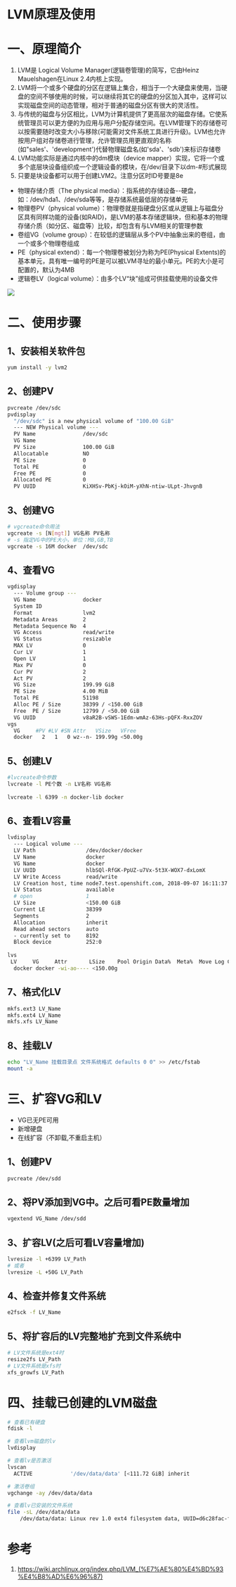 # LVM原理及使用

# 一、原理简介

1. LVM是 Logical Volume Manager(逻辑卷管理)的简写，它由Heinz Mauelshagen在Linux 2.4内核上实现。
2. LVM将一个或多个硬盘的分区在逻辑上集合，相当于一个大硬盘来使用，当硬盘的空间不够使用的时候，可以继续将其它的硬盘的分区加入其中，这样可以实现磁盘空间的动态管理，相对于普通的磁盘分区有很大的灵活性。
3. 与传统的磁盘与分区相比，LVM为计算机提供了更高层次的磁盘存储。它使系统管理员可以更方便的为应用与用户分配存储空间。在LVM管理下的存储卷可以按需要随时改变大小与移除(可能需对文件系统工具进行升级)。LVM也允许按用户组对存储卷进行管理，允许管理员用更直观的名称(如"sales'、'development')代替物理磁盘名(如'sda'、'sdb')来标识存储卷
4. LVM功能实际是通过内核中的dm模块（device mapper）实现，它将一个或多个底层块设备组织成一个逻辑设备的模块，在/dev/目录下以dm-#形式展现
5. 只要是块设备都可以用于创建LVM2。注意分区时ID号要是8e


- 物理存储介质（The physical media）：指系统的存储设备--硬盘，如：/dev/hda1、/dev/sda等等，是存储系统最低层的存储单元
- 物理卷PV（physical volume）：物理卷就是指硬盘分区或从逻辑上与磁盘分区具有同样功能的设备(如RAID)，是LVM的基本存储逻辑块，但和基本的物理存储介质（如分区、磁盘等）比较，却包含有与LVM相关的管理参数
- 卷组VG（volume group）：在较低的逻辑层从多个PV中抽象出来的卷组，由一个或多个物理卷组成
- PE（physical extend）：每一个物理卷被划分为称为PE(Physical Extents)的基本单元，具有唯一编号的PE是可以被LVM寻址的最小单元。PE的大小是可配置的，默认为4MB
- 逻辑卷LV（logical volume）：由多个LV“块”组成可供挂载使用的设备文件

![](../assets/linux-lvm-1.jpg)

# 二、使用步骤

## 1、安装相关软件包

```bash
yum install -y lvm2
```

## 2、创建PV

```bash
pvcreate /dev/sdc
pvdisplay 
  "/dev/sdc" is a new physical volume of "100.00 GiB"
  --- NEW Physical volume ---
  PV Name               /dev/sdc
  VG Name               
  PV Size               100.00 GiB
  Allocatable           NO
  PE Size               0   
  Total PE              0
  Free PE               0
  Allocated PE          0
  PV UUID               KiXHSv-PbKj-kOiM-yXhN-ntiw-ULpt-JhvgnB
```

## 3、创建VG

```bash
# vgcreate命令用法
vgcreate -s [N[mgt]] VG名称 PV名称
# -s 指定VG中的PE大小，单位：MB,GB,TB
vgcreate -s 16M docker  /dev/sdc 
```

## 4、查看VG

```bash
vgdisplay
  --- Volume group ---
  VG Name               docker
  System ID             
  Format                lvm2
  Metadata Areas        2
  Metadata Sequence No  4
  VG Access             read/write
  VG Status             resizable
  MAX LV                0
  Cur LV                1
  Open LV               1
  Max PV                0
  Cur PV                2
  Act PV                2
  VG Size               199.99 GiB
  PE Size               4.00 MiB
  Total PE              51198
  Alloc PE / Size       38399 / <150.00 GiB
  Free  PE / Size       12799 / <50.00 GiB
  VG UUID               v8aR2B-vSWS-1Edm-wmAz-63Hs-pQFX-RxxZOV
vgs  
  VG     #PV #LV #SN Attr   VSize   VFree  
  docker   2   1   0 wz--n- 199.99g <50.00g
```

## 5、创建LV

```bash
#lvcreate命令参数
lvcreate -l PE个数 -n LV名称 VG名称
​
lvcreate -l 6399 -n docker-lib docker
```

## 6、查看LV容量

```bash
lvdisplay
  --- Logical volume ---
  LV Path                /dev/docker/docker
  LV Name                docker
  VG Name                docker
  LV UUID                hlbSQl-RfGK-PpUZ-u7Vx-5t3X-WOX7-dxLomX
  LV Write Access        read/write
  LV Creation host, time node7.test.openshift.com, 2018-09-07 16:11:37 +0800
  LV Status              available
  # open                 1
  LV Size                <150.00 GiB
  Current LE             38399
  Segments               2
  Allocation             inherit
  Read ahead sectors     auto
  - currently set to     8192
  Block device           252:0
​
lvs
 LV     VG     Attr       LSize    Pool Origin Data%  Meta%  Move Log Cpy%Sync Convert
  docker docker -wi-ao---- <150.00g  
```

## 7、格式化LV

```bash
mkfs.ext3 LV_Name
mkfs.ext4 LV_Name
mkfs.xfs LV_Name
```

## 8、挂载LV

```bash
echo "LV_Name 挂载目录点 文件系统格式 defaults 0 0" >> /etc/fstab
mount -a
```

# 三、扩容VG和LV

- VG已无PE可用
- 新增硬盘
- 在线扩容（不卸载,不重启主机）

## 1、创建PV

```bash
pvcreate /dev/sdd
```

## 2、将PV添加到VG中。之后可看PE数量增加

```bash
vgextend VG_Name /dev/sdd
```


## 3、扩容LV(之后可看LV容量增加)

```bash
lvresize -l +6399 LV_Path
# 或者
lvresize -L +50G LV_Path
```


## 4、检查并修复文件系统

```bash
e2fsck -f LV_Name
```

## 5、将扩容后的LV完整地扩充到文件系统中

```bash
# LV文件系统是ext4时
resize2fs LV_Path
# LV文件系统是xfs时
xfs_growfs LV_Path
```

# 四、挂载已创建的LVM磁盘

```bash
# 查看已有硬盘
fdisk -l

# 查看lvm磁盘的lv
lvdisplay 

# 查看lv是否激活
lvscan
  ACTIVE            '/dev/data/data' [<111.72 GiB] inherit

# 激活卷组
vgchange -ay /dev/data/data

# 查看lv已安装的文件系统
file -sL /dev/data/data
	/dev/data/data: Linux rev 1.0 ext4 filesystem data, UUID=d6c28fac-fb04-423e-bf71-3271b808681c (extents) (64bit) (large files) (huge files)
```

# 参考

1. https://wiki.archlinux.org/index.php/LVM_(%E7%AE%80%E4%BD%93%E4%B8%AD%E6%96%87)
